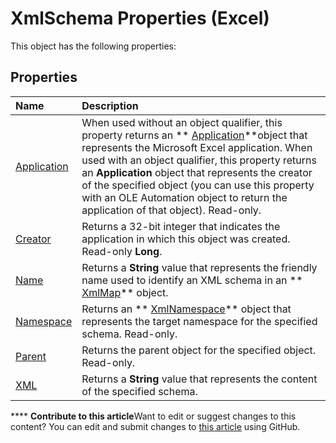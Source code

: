 
# XmlSchema Properties (Excel)
This object has the following properties:

## Properties



|**Name**|**Description**|
|:-----|:-----|
| [Application](c9a4dd13-acb4-b841-3099-70872547156e.md)|When used without an object qualifier, this property returns an  ** [Application](19b73597-5cf9-4f56-8227-b5211f657f6f.md)**object that represents the Microsoft Excel application. When used with an object qualifier, this property returns an  **Application** object that represents the creator of the specified object (you can use this property with an OLE Automation object to return the application of that object). Read-only.|
| [Creator](d255b385-bc2f-84ca-68f3-79fe2c250651.md)|Returns a 32-bit integer that indicates the application in which this object was created. Read-only  **Long**.|
| [Name](8cd91dd5-f8d0-4972-cc35-f3ea4171acd3.md)|Returns a  **String** value that represents the friendly name used to identify an XML schema in an ** [XmlMap](39b0823f-0068-d8df-e4e1-ca62b55d58f5.md)** object.|
| [Namespace](eaffd8e6-7ec4-af4e-ef0d-9a9d8c3dda47.md)|Returns an  ** [XmlNamespace](4c39c739-b848-5fec-c354-9fa56daf1d5d.md)** object that represents the target namespace for the specified schema. Read-only.|
| [Parent](7f926fcc-ac2e-df8f-40e5-98ece1d7099c.md)|Returns the parent object for the specified object. Read-only.|
| [XML](1291eecc-71a8-bcfd-44d2-5f4d92dc8b77.md)|Returns a  **String** value that represents the content of the specified schema.|

****   **Contribute to this article**Want to edit or suggest changes to this content? You can edit and submit changes to  [this article](https://github.com/jhershey00/VBA_Excel_Test/OpenXMLCon/articles/b3590193-11fc-4b73-8137-d64c80a00091.md) using GitHub.

